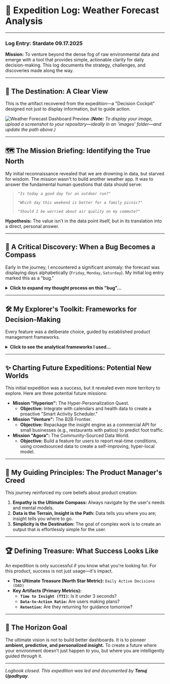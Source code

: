 # 🧭 Expedition Log: Weather Forecast Analysis

---

### **Log Entry: Stardate 09.17.2025**

**Mission:** To venture beyond the dense fog of raw environmental data and emerge with a tool that provides simple, actionable clarity for daily decision-making. This log documents the strategy, challenges, and discoveries made along the way.

---

## 📍 **The Destination: A Clear View**
This is the artifact recovered from the expedition—a "Decision Cockpit" designed not just to display information, but to guide action.

![Weather Forecast Dashboard Preview](<img width="2015" height="1132" alt="Weather Forecast Dashboard" src="https://github.com/user-attachments/assets/fec38732-ab57-4915-afa7-ab4c12fe5e03" />
)
*(**Note:** To display your image, upload a screenshot to your repository—ideally in an 'images' folder—and update the path above.)*

---

## 🗺️ **The Mission Briefing: Identifying the True North**

My initial reconnaissance revealed that we are drowning in data, but starved for wisdom. The mission wasn't to build another weather app. It was to answer the fundamental human questions that data should serve:

> *`"Is today a good day for an outdoor run?"`*
>
> *`"Which day this weekend is better for a family picnic?"`*
>
> *`"Should I be worried about air quality on my commute?"`*

**Hypothesis:** The value isn't in the data point itself, but in its translation into a direct, personal answer.

---

## 🐛 **A Critical Discovery: When a Bug Becomes a Compass**

Early in the journey, I encountered a significant anomaly: the forecast was displaying days alphabetically (`Friday`, `Monday`, `Saturday`). My initial log entry marked this as a "bug."

<details>
  <summary><strong>Click to expand my thought process on this "bug"...</strong></summary>
  
  > A purely technical mindset would patch this and move on. But as a product manager, I saw it as a profound discovery. It revealed a core conflict between how machines process information and how humans perceive time.
  >
  > My solution—engineering a `DayOfWeekSort` column—was more than a fix. It was a conscious decision to build the product's logic around a **human-centric paradigm**. The product had to learn to think like a person, not a database. This anomaly became my compass, constantly reminding me to prioritize the user's mental model over the machine's.

</details>

---

## 🛠️ **My Explorer's Toolkit: Frameworks for Decision-Making**

Every feature was a deliberate choice, guided by established product management frameworks.

<details>
  <summary><strong>Click to see the analytical frameworks I used...</strong></summary>

| Feature Element         | Framework Deployed            | Mission Rationale                                                                                                                                                             |
| ------------------------- | --------------------------------------- | ------------------------------------------------------------------------------------------------------------------------------------------------------------------------------- |
| **Air Quality Index Gauge** | `Data-to-Insight Translation`     | A number like "66" is abstract. I translated it into a universal language of color (Green/Yellow/Red) and a simple text command ("Stay active"), transforming data into a direct order. |
| **City Selection Toggles** | `Jobs-to-be-Done (JTBD)`                | The user's "job" is simple: get relevant info, fast. These toggles serve that one job perfectly, with zero friction.                       |
| **7-Day Forecast Chart** | `Trend vs. Point-in-Time`      | A user plans their life as a story, not a single moment. A line chart tells the story of the week, allowing them to see the narrative and plan ahead.                 |

</details>

---

## ✨ **Charting Future Expeditions: Potential New Worlds**

This initial expedition was a success, but it revealed even more territory to explore. Here are three potential future missions:

- **Mission "Hyperion":** The Hyper-Personalization Quest.
  - **Objective:** Integrate with calendars and health data to create a proactive "Smart Activity Scheduler."
- **Mission "Venture":** The B2B Frontier.
  - **Objective:** Repackage the insight engine as a commercial API for small businesses (e.g., restaurants with patios) to predict foot traffic.
- **Mission "Agora":** The Community-Sourced Data World.
  - **Objective:** Build a feature for users to report real-time conditions, using crowdsourced data to create a self-improving, hyper-local model.

---

## 🧭 **My Guiding Principles: The Product Manager's Creed**

This journey reinforced my core beliefs about product creation:

1.  **Empathy is the Ultimate Compass:** Always navigate by the user's needs and mental models.
2.  **Data is the Terrain, Insight is the Path:** Data tells you where you are; insight tells you where to go.
3.  **Simplicity is the Destination:** The goal of complex work is to create an output that is effortlessly simple for the user.

---

## 🏆 **Defining Treasure: What Success Looks Like**

An expedition is only successful if you know what you're looking for. For this product, success is not just usage—it's impact.

- **The Ultimate Treasure (North Star Metric):** `Daily Active Decisions (DAD)`
- **Key Artifacts (Primary Metrics):**
  - **`Time to Insight (TTI)`:** Is it under 3 seconds?
  - **`Data-to-Action Ratio`:** Are users making plans?
  - **`Retention`:** Are they returning for guidance tomorrow?

---

## 🔭 **The Horizon Goal**

The ultimate vision is not to build better dashboards. It is to pioneer **ambient, predictive, and personalized insight.** To create a future where your environment doesn't just happen *to* you, but where you are intelligently guided *through* it.

---
*Logbook closed. This expedition was led and documented by **Tanuj Upadhyay**.*
